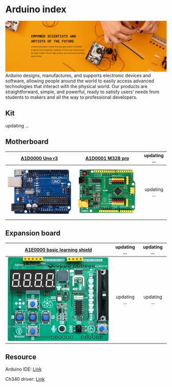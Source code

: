# Arduino index
![Img](../../_static/arduino/arduino_index/1img.png)
Arduino designs, manufactures, and supports electronic devices and software, allowing people around the world to easily access advanced technologies that interact with the physical world. Our products are straightforward, simple, and powerful, ready to satisfy users’ needs from students to makers and all the way to professional developers.

## Kit
updating ...

## Motherboard
| [A1D0000 Uno r3](../A1D0000_uno_r3/A1D0000_uno_r3.md) | [A1D0001 M328 pro](../A1D0001_m328_pro/A1D0001_m328_pro.md) | updating ... |
| :--: | :--: | :--: |
| [![img](../../_static/arduino/A1D0000_uno_r3/8img.jpg)](../A1D0000_uno_r3/A1D0000_uno_r3.md) | [![img](../../_static/arduino/A1D0001_m328_pro/1img.jpg)](../A1D0001_m328_pro/A1D0001_m328_pro.md) | updating ... |

## Expansion board
| [A1E0000 basic learning shield](../A1E0000_basic_learing_shield/A1E0000_basic_learing_shield.md) | updating ... | updating ... |
| :--: | :--: | :--: |
| [![img](../../_static/arduino/A1E0000_basic_learning_shield/1img.png)](../A1E0000_basic_learing_shield/A1E0000_basic_learing_shield.md) | updating ... | updating ... |

## Resource
Arduino IDE: [Link](../../arduino/arduino_ide/arduino_ide.md)

Ch340 driver: [Link](../../common_resource/ch340_driver/ch340_driver.md)

